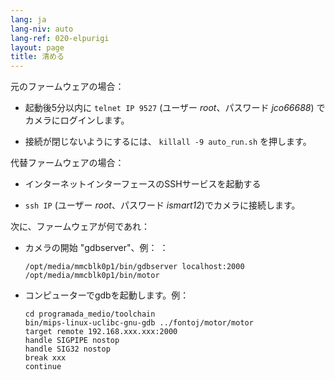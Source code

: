 ```yaml
---
lang: ja
lang-niv: auto
lang-ref: 020-elpurigi
layout: page
title: 清める
---
```


元のファームウェアの場合：

* 起動後5分以内に `telnet IP 9527` (ユーザー _root_、パスワード _jco66688_) でカメラにログインします。


* 接続が閉じないようにするには、 `killall -9 auto_run.sh` を押します。



代替ファームウェアの場合：

* インターネットインターフェースのSSHサービスを起動する


*  `ssh IP` (ユーザー _root_、パスワード _ismart12_)でカメラに接続します。



次に、ファームウェアが何であれ：

* カメラの開始 "gdbserver"、例： ：  


     `/opt/media/mmcblk0p1/bin/gdbserver localhost:2000 /opt/media/mmcblk0p1/bin/motor`
* コンピューターでgdbを起動します。例：

    ```
    cd programada_medio/toolchain
    bin/mips-linux-uclibc-gnu-gdb ../fontoj/motor/motor 
    target remote 192.168.xxx.xxx:2000
    handle SIGPIPE nostop
    handle SIG32 nostop
    break xxx
    continue 
    ```



